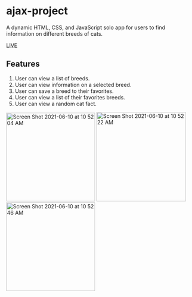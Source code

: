 # ajax-project

A dynamic HTML, CSS, and JavaScript solo app for users to find information on different breeds of cats.

[LIVE](https://katiefugate.github.io/ajax-project/)

## Features

1. User can view a list of breeds.
2. User can view information on a selected breed.
3. User can save a breed to their favorites.
4. User can view a list of their favorites breeds.
5. User can view a random cat fact.



<img width="238" alt="Screen Shot 2021-06-10 at 10 52 04 AM" src="https://user-images.githubusercontent.com/78885956/121573386-122e2680-c9da-11eb-8688-cc3c9af0f753.png"> <img width="240" alt="Screen Shot 2021-06-10 at 10 52 22 AM" src="https://user-images.githubusercontent.com/78885956/121573391-13f7ea00-c9da-11eb-9ec7-8cd81e1dfd0e.png"> <img width="238" alt="Screen Shot 2021-06-10 at 10 52 46 AM" src="https://user-images.githubusercontent.com/78885956/121573398-14908080-c9da-11eb-8f70-45f33a937b28.png">


